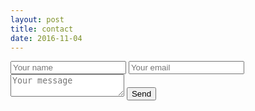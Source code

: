 ```yaml
---
layout: post
title: contact
date: 2016-11-04
---
```

<form action="https://formspree.io/rbm@awstrol.com"
      method="POST">
    <input type="text" name="name" placeholder="Your name">
    <input type="email" name="_replyto" placeholder="Your email">
    <textarea name="message" placeholder="Your message"></textarea>
    <input type="hidden" name="_subject" value="Website contact" />
    <input type="submit" value="Send">
</form>
